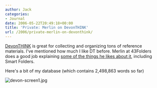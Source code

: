 ```yaml
---
author: Jack
categories:
- Journal
date: 2006-05-22T20:49:18+00:00
title: 'Private: Merlin on DevonTHINK'
url: /2006/private-merlin-on-devonthink/
---
```


[DevonTHINK](<http://devon-technologies.com/products/devonthink/index.html>) is great for collecting and organizing tons of reference materials. I've mentioned how much I like DT before. Merlin at 43Folders does a good job explaining [some of the things he likes about it](<http://www.43folders.com/2006/05/22/dt-smart-groups/>), including Smart Folders. 

Here's a bit of my database (which contains 2,498,863 words so far) 

<img id="image1251" src="/files/devon-screen1.jpg" alt="devon-screen1.jpg" />